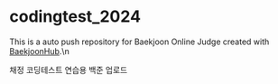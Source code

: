 # codingtest_2024
This is a auto push repository for Baekjoon Online Judge created with [BaekjoonHub](https://github.com/BaekjoonHub/BaekjoonHub).\n

채정 코딩테스트 연습용
백준 업로드
